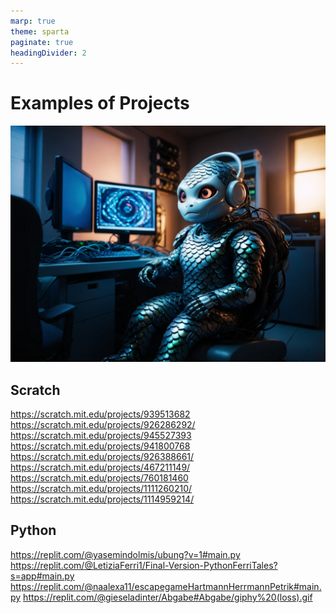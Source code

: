 ```yaml
---
marp: true
theme: sparta
paginate: true
headingDivider: 2
---
```

<!-- _paginate: skip -->
<!-- _class: title -->
# Examples of Projects
![bg left:40%](../img/robot11.jpg)

## Scratch

https://scratch.mit.edu/projects/939513682
https://scratch.mit.edu/projects/926286292/
https://scratch.mit.edu/projects/945527393
https://scratch.mit.edu/projects/941800768
https://scratch.mit.edu/projects/926388661/
https://scratch.mit.edu/projects/467211149/
https://scratch.mit.edu/projects/760181460
https://scratch.mit.edu/projects/1111260210/
https://scratch.mit.edu/projects/1114959214/

## Python

https://replit.com/@yasemindolmis/ubung?v=1#main.py
https://replit.com/@LetiziaFerri1/Final-Version-PythonFerriTales?s=app#main.py
https://replit.com/@naalexa11/escapegameHartmannHerrmannPetrik#main.py
https://replit.com/@gieseladinter/Abgabe#Abgabe/giphy%20(loss).gif